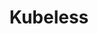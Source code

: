 ---
codehost: https://github.com/kubeless
logohandle: kubelessio
sort: kubeless
title: Kubeless
website: https://kubeless.io/
---